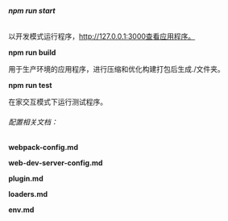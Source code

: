 ###### **npm run start**

以开发模式运行程序，http://127.0.0.1:3000查看应用程序。

**npm run build**

用于生产环境的应用程序，进行压缩和优化构建打包后生成./文件夹。

**npm run test**

在家交互模式下运行测试程序。



###### 配置相关文档：

**webpack-config.md**

**web-dev-server-config.md**

**plugin.md**

**loaders.md**

**env.md**
